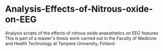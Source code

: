 # Analysis-Effects-of-Nitrous-oxide-on-EEG
Analysis scripts of the effects of nitrous oxide anaesthetics on EEG features
This is part of a master's thesis work carried out in the Faculty of Medicine and Health Technology at Tampere University, Finland.
